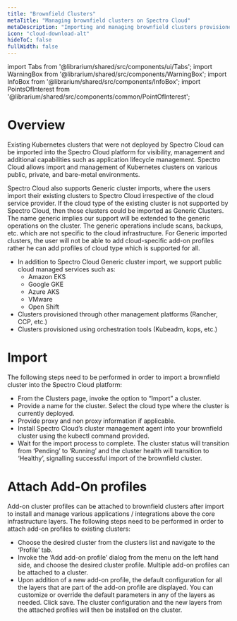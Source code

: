 ```yaml
---
title: "Brownfield Clusters"
metaTitle: "Managing brownfield clusters on Spectro Cloud"
metaDescription: "Importing and managing brownfield clusters provisioned on any CSP using other orchestration tools "
icon: "cloud-download-alt"
hideToC: false
fullWidth: false
---
```


import Tabs from '@librarium/shared/src/components/ui/Tabs';
import WarningBox from '@librarium/shared/src/components/WarningBox';
import InfoBox from '@librarium/shared/src/components/InfoBox';
import PointsOfInterest from '@librarium/shared/src/components/common/PointOfInterest';


# Overview

Existing Kubernetes clusters that were not deployed by Spectro Cloud can be imported into the Spectro Cloud platform for visibility, management and additional capabilities such as application lifecycle management. Spectro Cloud allows import and management of Kubernetes clusters on various public, private, and bare-metal environments.

Spectro Cloud also supports Generic cluster imports, where the users import their existing clusters to Spectro Cloud irrespective of the cloud service provider. If the cloud type of the existing cluster is not supported by Spectro Cloud, then those clusters could be imported as Generic Clusters.  The name generic implies our support will be extended to the generic operations on the cluster. The generic operations include scans, backups, etc. which are not specific to the cloud infrastructure. For Generic imported clusters, the user will not be able to add cloud-specific add-on profiles rather he can add profiles of cloud type which is supported for all.

 * In addition to Spectro Cloud Generic cluster import, we support public cloud managed services  such as:
	* Amazon EKS
	* Google GKE
	* Azure AKS
	* VMware
	* Open Shift
 * Clusters provisioned through other management platforms (Rancher, CCP, etc.)
 * Clusters provisioned using orchestration tools (Kubeadm, kops, etc.)


# Import

The following steps need to be performed in order to import a brownfield cluster into the Spectro Cloud platform:

 * From the Clusters page, invoke the option to “Import” a cluster.
 * Provide a name for the cluster. Select the cloud type where the cluster is currently deployed.
 * Provide proxy and non proxy information if applicable.
 * Install Spectro Cloud’s cluster management agent into your brownfield cluster using the kubectl command provided.
 * Wait for the import process to complete. The cluster status will transition from ‘Pending’ to ‘Running’ and the cluster health will transition to ‘Healthy’, signalling successful import of the brownfield cluster.

# Attach Add-On profiles

Add-on cluster profiles can be attached to brownfield clusters after import to install and manage various applications / integrations above the core infrastructure layers. The following steps need to be performed in order to attach add-on profiles to existing clusters:

 * Choose the desired cluster from the clusters list and navigate to the ‘Profile’ tab.
 * Invoke the ‘Add add-on profile’ dialog from the menu on the left hand side, and choose the desired cluster profile. Multiple add-on profiles can be attached to a cluster.
 * Upon addition of a new add-on profile, the default configuration for all the layers that are part of the add-on profile are displayed. You can customize or override the default parameters in any of the layers as needed. Click save.
The cluster configuration and the new layers from the attached profiles will then be installed on the cluster.
